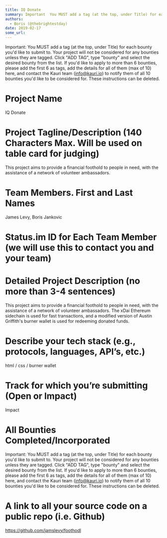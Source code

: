 ```yaml
---
title: IQ Donate
summary: Important  You MUST add a tag (at the top, under Title) for each bounty youd like to submit to. Your project will not be considered for any bounties unless they are tagged. Click ADD TAG, type bounty and select the desired bounty from the list. If youd like to apply to more than 6 bounties, please add the first 6 as tags, add the details for all of them (max of 10) here, and contact the Kauri team (info@kauri.io) to notify them of all 10 bounties youd like to be considered for. These instruction
authors:
  - Boris (@thebrightestday)
date: 2019-02-17
some_url: 
---
```



Important: You MUST add a tag (at the top, under Title) for each bounty you'd like to submit to. Your project will not be considered for any bounties unless they are tagged. Click "ADD TAG", type  "bounty" and select the desired bounty from the list. If you'd like to apply to more than 6 bounties, please add the first 6 as tags, add the details for all of them (max of 10) here, and contact the Kauri team (info@kauri.io) to notify them of all 10 bounties you'd like to be considered for. These instructions can be deleted.

# Project Name
IQ Donate

# Project Tagline/Description (140 Characters Max. Will be used on table card for judging)
This project aims to provide a financial foothold to people in need, with the assistance of a network of volunteer ambassadors.

# Team Members. First and Last Names
James Levy, Boris Jankovic

# Status.im ID for Each Team Member (we will use this to contact you and your team)


# Detailed Project Description (no more than 3-4 sentences)
This project aims to provide a financial foothold to people in need, with the assistance of a network of volunteer ambassadors. The xDai Ethereum sidechain is used for fast transactions, and a modified version of Austin Griffith's burner wallet is used for redeeming donated funds.

# Describe your tech stack (e.g., protocols, languages, API’s, etc.)
html / css / burner wallet

# Track for which you’re submitting (Open or Impact)
Impact

# All Bounties Completed/Incorporated

Important: You MUST add a tag (at the top, under Title) for each bounty you'd like to submit to. Your project will not be considered for any bounties unless they are tagged. Click "ADD TAG", type  "bounty" and select the desired bounty from the list. If you'd like to apply to more than 6 bounties, please add the first 6 as tags, add the details for all of them (max of 10) here, and contact the Kauri team (info@kauri.io) to notify them of all 10 bounties you'd like to be considered for. These instructions can be deleted.

# A link to all your source code on a public repo (i.e. Github)
https://github.com/jamslevy/foothodl



